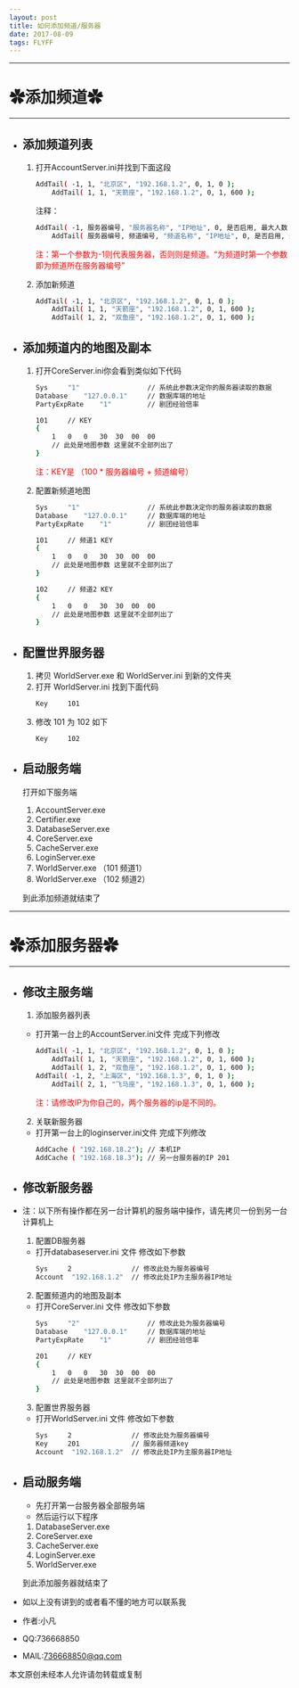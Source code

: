 ```yaml
---
layout: post
title: 如何添加频道/服务器
date: 2017-08-09 
tags: FLYFF   
---
```


----------
# ✿添加频道✿ #
----------

- ## 添加频道列表 ##
	1. 打开AccountServer.ini并找到下面这段
		```bash
		AddTail( -1, 1, "北京区", "192.168.1.2", 0, 1, 0 );
			AddTail( 1, 1, "天箭座", "192.168.1.2", 0, 1, 600 );
		```
		注释：
		```bash
		AddTail( -1, 服务器编号, "服务器名称", "IP地址", 0, 是否启用, 最大人数 );
			AddTail( 服务器编号, 频道编号, "频道名称", "IP地址", 0, 是否启用, 最大人数 );
		```
		<font color='red'>注：第一个参数为-1则代表服务器，否则则是频道。“为频道时第一个参数即为频道所在服务器编号”</font>

	2. 添加新频道
		```bash
		AddTail( -1, 1, "北京区", "192.168.1.2", 0, 1, 0 );
			AddTail( 1, 1, "天箭座", "192.168.1.2", 0, 1, 600 );
			AddTail( 1, 2, "双鱼座", "192.168.1.2", 0, 1, 600 );
		```

- ## 添加频道内的地图及副本 ##
	1. 打开CoreServer.ini你会看到类似如下代码
		```bash
		Sys		"1" 				// 系统此参数决定你的服务器读取的数据
		Database	"127.0.0.1"		// 数据库端的地址 
		PartyExpRate	"1"			// 剧团经验倍率

		101		// KEY
		{
			1	0	0	30	30	00	00
			// 此处是地图参数 这里就不全部列出了
		}
		```
		<font color='red'>注：KEY是 （100 * 服务器编号 + 频道编号）</font>

	2. 配置新频道地图
		```bash
		Sys		"1" 				// 系统此参数决定你的服务器读取的数据
		Database	"127.0.0.1"		// 数据库端的地址 
		PartyExpRate	"1"			// 剧团经验倍率

		101		// 频道1 KEY
		{
			1	0	0	30	30	00	00
			// 此处是地图参数 这里就不全部列出了
		}

		102		// 频道2 KEY
		{
			1	0	0	30	30	00	00
			// 此处是地图参数 这里就不全部列出了
		}
		```
- ## 配置世界服务器 ##
	1. 拷贝 WorldServer.exe 和 WorldServer.ini 到新的文件夹 
	2. 打开 WorldServer.ini 找到下面代码
		```bash 
		Key		101
		```
	3. 修改 101 为 102 如下
		```bash 
		Key		102
		```
- ## 启动服务端 ##
	打开如下服务端
	1. AccountServer.exe
	2. Certifier.exe
	3. DatabaseServer.exe
	4. CoreServer.exe
	5. CacheServer.exe
	6. LoginServer.exe
	7. WorldServer.exe （101 频道1）
	8. WorldServer.exe （102 频道2）
	
	到此添加频道就结束了
----------
# ✿添加服务器✿ #
----------
- ## 修改主服务端 ##
	1. 添加服务器列表
	- 打开第一台上的AccountServer.ini文件 完成下列修改

		```bash
		AddTail( -1, 1, "北京区", "192.168.1.2", 0, 1, 0 );
			AddTail( 1, 1, "天箭座", "192.168.1.2", 0, 1, 600 );
			AddTail( 1, 2, "双鱼座", "192.168.1.2", 0, 1, 600 );
		AddTail( -1, 2, "上海区", "192.168.1.3", 0, 1, 0 );
			AddTail( 2, 1, "飞马座", "192.168.1.3", 0, 1, 600 );
		```
		<font color='red'>注：请修改IP为你自己的，两个服务器的ip是不同的。</font>
	2. 关联新服务器
	- 打开第一台上的loginserver.ini文件 完成下列修改
		```bash
		AddCache ( "192.168.18.2"); // 本机IP
		AddCache ( "192.168.18.3"); // 另一台服务器的IP 201
		```
- ## 修改新服务器 ##
- 注：以下所有操作都在另一台计算机的服务端中操作，请先拷贝一份到另一台计算机上
	1. 配置DB服务器
	- 打开databaseserver.ini 文件 修改如下参数
		```bash
		Sys		2				// 修改此处为服务器编号
		Account	 "192.168.1.2"	// 修改此处IP为主服务器IP地址
		```
	2. 配置频道内的地图及副本
	- 打开CoreServer.ini 文件 修改如下参数
		```bash
		Sys		"2" 				// 修改此处为服务器编号
		Database	"127.0.0.1"		// 数据库端的地址 
		PartyExpRate	"1"			// 剧团经验倍率

		201		// KEY
		{
			1	0	0	30	30	00	00
			// 此处是地图参数 这里就不全部列出了
		}
		```
	3. 配置世界服务器
	- 打开WorldServer.ini 文件 修改如下参数
		```bash
		Sys		2				// 修改此处为服务器编号
		Key		201				// 服务器频道key
		Account	 "192.168.1.2"	// 修改此处IP为主服务器IP地址
		```
- ## 启动服务端 ##
	- 	先打开第一台服务器全部服务端
	- 	然后运行以下程序
	1. DatabaseServer.exe
	2. CoreServer.exe
	3. CacheServer.exe
	4. LoginServer.exe
	5. WorldServer.exe
	
	到此添加服务器就结束了


- 如以上没有讲到的或者看不懂的地方可以联系我
- 作者:小凡
- QQ:736668850
- MAIL:736668850@qq.com

本文原创未经本人允许请勿转载或复制